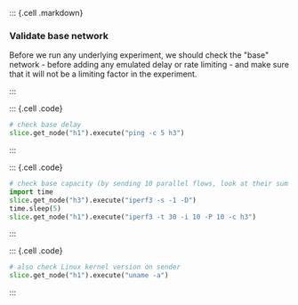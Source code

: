 ::: {.cell .markdown}
### Validate base network

Before we run any underlying experiment, we should check the "base" network - before adding any emulated delay or rate limiting - and make sure that it will not be a limiting factor in the experiment.

:::

::: {.cell .code}
```python
# check base delay
slice.get_node("h1").execute("ping -c 5 h3")
```
:::

::: {.cell .code}
```python
# check base capacity (by sending 10 parallel flows, look at their sum throughput)
import time
slice.get_node("h3").execute("iperf3 -s -1 -D")
time.sleep(5)
slice.get_node("h1").execute("iperf3 -t 30 -i 10 -P 10 -c h3")
```
:::

::: {.cell .code}
```python
# also check Linux kernel version on sender
slice.get_node("h1").execute("uname -a")
```
:::


